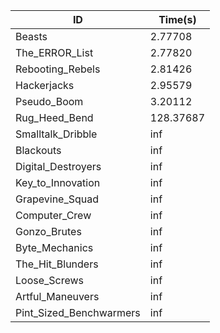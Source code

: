 |ID|Time(s)|
|-|-|
|Beasts|2.77708|
|The_ERROR_List|2.77820|
|Rebooting_Rebels|2.81426|
|Hackerjacks|2.95579|
|Pseudo_Boom|3.20112|
|Rug_Heed_Bend|128.37687|
|Smalltalk_Dribble|inf|
|Blackouts|inf|
|Digital_Destroyers|inf|
|Key_to_Innovation|inf|
|Grapevine_Squad|inf|
|Computer_Crew|inf|
|Gonzo_Brutes|inf|
|Byte_Mechanics|inf|
|The_Hit_Blunders|inf|
|Loose_Screws|inf|
|Artful_Maneuvers|inf|
|Pint_Sized_Benchwarmers|inf|
